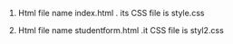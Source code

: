 1. Html file name index.html
. its CSS file is style.css

2. Html file name studentform.html
.it CSS file is styl2.css
